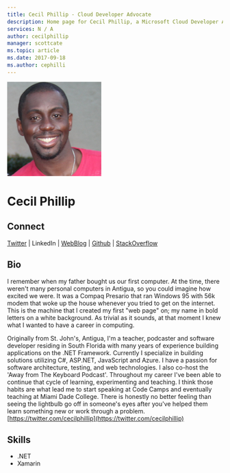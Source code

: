 ```yaml
---
title: Cecil Phillip - Cloud Developer Advocate
description: Home page for Cecil Phillip, a Microsoft Cloud Developer Advocate
services: N / A
author: cecilphillip
manager: scottcate
ms.topic: article
ms.date: 2017-09-18
ms.author: cephilli
---
```


![Image of Cecil Phillip](media/profiles/cecil-phillip.png)

# Cecil Phillip


## Connect
[Twitter](https://twitter.com/cecilphillip) | LinkedIn | [WebBlog](http://cecilphillip.com) | [Github](https://github.com/cecilphillip) | [StackOverflow](https://stackoverflow.com/users/333082/cecilphillip)

## Bio

I remember when my father bought us our first computer. At the time, there weren't many personal computers in Antigua, so you could imagine how excited we were. It was a Compaq Presario that ran Windows 95 with 56k modem that woke up the house whenever you tried to get on the internet. This is the machine that I created my first "web page" on; my name in bold letters on a white background. As trivial as it sounds, at that moment I knew what I wanted to have a career in computing.

Originally from St. John's, Antigua, I'm a teacher, podcaster and software developer residing in South Florida with many years of experience building applications on the .NET Framework. Currently I specialize in building solutions utilizing C#, ASP.NET, JavaScript and Azure. I have a passion for software architecture, testing, and web technologies. I also co-host the 'Away from The Keyboard Podcast'. Throughout my career I've been able to continue that cycle of learning, experimenting and teaching. I think those habits are what lead me to start speaking at Code Camps and eventually teaching at Miami Dade College. There is honestly no better feeling than seeing the lightbulb go off in someone's eyes after you've helped them learn something new or work through a problem. [https://twitter.com/cecilphillip](https://twitter.com/cecilphillip) 

## Skills

* .NET
* Xamarin



